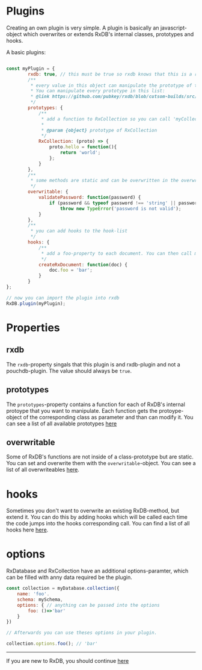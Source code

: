 # Plugins

Creating an own plugin is very simple. A plugin is basically an javascript-object which overwrites or extends RxDB's internal classes, prototypes and hooks.

A basic plugins:

```javascript

const myPlugin = {
        rxdb: true, // this must be true so rxdb knows that this is a rxdb-plugin and not a pouchdb-plugin
        /**
         * every value in this object can manipulate the prototype of the keynames class
         * You can manipulate every prototype in this list:
         * @link https://github.com/pubkey/rxdb/blob/cutsom-builds/src/Plugin.js
         */
        prototypes: {
            /**
             * add a function to RxCollection so you can call 'myCollection.hello()'
             *
             * @param {object} prototype of RxCollection
             */
            RxCollection: (proto) => {
                proto.hello = function(){
                    return 'world';
                };
            }
        },
        /**
         * some methods are static and can be overwritten in the overwriteable-object
         */
        overwritable: {
            validatePassword: function(password) {
                if (password && typeof password !== 'string' || password.length < 10)
                    throw new TypeError('password is not valid');
            }
        },
        /**
         * you can add hooks to the hook-list
         */
        hooks: {
            /**
             * add a foo-property to each document. You can then call myDocument.foo (='bar')
             */
            createRxDocument: function(doc) {
                doc.foo = 'bar';
            }
        }
};

// now you can import the plugin into rxdb
RxDB.plugin(myPlugin);
```

# Properties

## rxdb

The `rxdb`-property singals that this plugin is and rxdb-plugin and not a pouchdb-plugin. The value should always be `true`.

## prototypes

The `prototypes`-property contains a function for each of RxDB's internal protoype that you want to manipulate. Each function gets the protoype-object of the corresponding class as parameter and than can modify it. You can see a list of all available prototypes [here](https://github.com/pubkey/rxdb/blob/master/src/plugin.js)

## overwritable

Some of RxDB's functions are not inside of a class-prototype but are static. You can set and overwrite them with the `overwritable`-object. You can see a list of all overwriteables [here](https://github.com/pubkey/rxdb/blob/master/src/overwritable.js).

# hooks

Sometimes you don't want to overwrite an existing RxDB-method, but extend it. You can do this by adding hooks which will be called each time the code jumps into the hooks corresponding call. You can find a list of all hooks here [here](https://github.com/pubkey/rxdb/blob/master/src/hooks.js).

# options

RxDatabase and RxCollection have an additional options-paramter, which can be filled with anny data required be the plugin.

```javascript
const collection = myDatabase.collection({
    name: 'foo'.
    schema: mySchema,
    options: { // anything can be passed into the options
        foo: ()=>'bar'
    }
})

// Afterwards you can use theses options in your plugin.

collection.options.foo(); // 'bar'
```

--------------------------------------------------------------------------------

If you are new to RxDB, you should continue [here](https://github.com/pubkey/rxdb/tree/master/examples)
